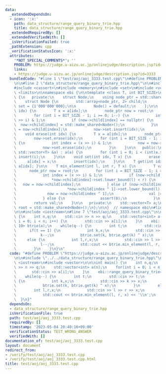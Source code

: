 ```yaml
---
data:
  _extendedDependsOn:
  - icon: ':x:'
    path: data_structure/range_query_binary_trie.hpp
    title: data_structure/range_query_binary_trie.hpp
  _extendedRequiredBy: []
  _extendedVerifiedWith: []
  _isVerificationFailed: true
  _pathExtension: cpp
  _verificationStatusIcon: ':x:'
  attributes:
    '*NOT_SPECIAL_COMMENTS*': ''
    PROBLEM: https://judge.u-aizu.ac.jp/onlinejudge/description.jsp?id=3333
    links:
    - https://judge.u-aizu.ac.jp/onlinejudge/description.jsp?id=3333
  bundledCode: "#line 1 \"test/aoj/aoj_3333.test.cpp\"\n#define PROBLEM \"https://judge.u-aizu.ac.jp/onlinejudge/description.jsp?id=3333\"\
    \n\n#line 2 \"data_structure/range_query_binary_trie.hpp\"\n\n#include <array>\n\
    #include <cassert>\n#include <memory>\n#include <set>\n#include <vector>\n#include\
    \ <limits>\n\nnamespace ebi {\n\ntemplate <class T, int BIT_SIZE>\nstruct range_query_binary_trie\
    \ {\n   private:\n    struct Node;\n    using node_ptr = std::shared_ptr<Node>;\n\
    \    struct Node {\n        std::array<node_ptr, 2> child;\n        std::set<int>\
    \ set = {1'000'000'000};\n\n        Node() = default;\n    };\n\n    void insert(int\
    \ idx) {\n        T x = a[idx];\n        node_ptr now = root;\n        now->set.insert(idx);\n\
    \        for (int i = BIT_SIZE - 1; i >= 0; i--) {\n            int index = (x\
    \ >> i) & 1;\n            if (now->child[index] == nullptr) {\n              \
    \  now->child[index] = std::make_shared<Node>();\n            }\n            now\
    \ = now->child[index];\n            now->set.insert(idx);\n        }\n    }\n\n\
    \    void erase(int idx) {\n        T x = a[idx];\n        node_ptr now = root;\n\
    \        now->set.erase(idx);\n        for (int i = BIT_SIZE - 1; i >= 0; i--)\
    \ {\n            int index = (x >> i) & 1;\n            now = now->child[index];\n\
    \            now->set.erase(idx);\n        }\n    }\n\n   public:\n    range_query_binary_trie(const\
    \ std::vector<T> &a) : a(a) {\n        for (int i = 0; i < (int)a.size(); i++)\
    \ insert(i);\n    }\n\n    void set(int idx, T x) {\n        erase(idx);\n   \
    \     a[idx] = x;\n        insert(idx);\n    }\n\n    T get(int idx) const { return\
    \ a[idx]; }\n\n    T min_element(int l, int r, T x) {\n        T val = 0;\n  \
    \      node_ptr now = root;\n        for (int i = BIT_SIZE - 1; i >= 0; i--) {\n\
    \            int index = (x >> i) & 1;\n            if (now->child[index] &&\n\
    \                *now->child[index]->set.lower_bound(l) < r) {\n             \
    \   now = now->child[index];\n            } else if (now->child[index ^ 1] &&\n\
    \                       *now->child[index ^ 1]->set.lower_bound(l) < r) {\n  \
    \              now = now->child[index ^ 1];\n                val |= T(1) << i;\n\
    \            } else {\n                assert(0);\n            }\n        }\n\
    \        return val;\n    }\n\n   private:\n    std::vector<T> a;\n    node_ptr\
    \ root = std::make_shared<Node>();\n};\n\n}  // namespace ebi\n#line 4 \"test/aoj/aoj_3333.test.cpp\"\
    \n\n#include <iostream>\n#line 7 \"test/aoj/aoj_3333.test.cpp\"\n\n\nint main()\
    \ {\n    int n,q;\n    std::cin >> n >> q;\n    std::vector<int> a(n);\n    for(int\
    \ i = 0; i < n; i++) {\n        std::cin >> a[i];\n    }\n    ebi::range_query_binary_trie<int,\
    \ 10> btrie(a);\n    while(q--) {\n        int t;\n        std::cin >> t;\n  \
    \      if(t == 1) {\n            int k,x;\n            std::cin >> k >> x;\n \
    \           k--;\n            btrie.set(k, btrie.get(k) ^ x);\n        }\n   \
    \     else {\n            int l,r,x;\n            std::cin >> l >> r >> x;\n \
    \           l--;\n            std::cout << btrie.min_element(l, r, x) << '\\n';\n\
    \        }\n    }\n}\n"
  code: "#define PROBLEM \"https://judge.u-aizu.ac.jp/onlinejudge/description.jsp?id=3333\"\
    \n\n#include \"../../data_structure/range_query_binary_trie.hpp\"\n\n#include\
    \ <iostream>\n#include <vector>\n\n\nint main() {\n    int n,q;\n    std::cin\
    \ >> n >> q;\n    std::vector<int> a(n);\n    for(int i = 0; i < n; i++) {\n \
    \       std::cin >> a[i];\n    }\n    ebi::range_query_binary_trie<int, 10> btrie(a);\n\
    \    while(q--) {\n        int t;\n        std::cin >> t;\n        if(t == 1)\
    \ {\n            int k,x;\n            std::cin >> k >> x;\n            k--;\n\
    \            btrie.set(k, btrie.get(k) ^ x);\n        }\n        else {\n    \
    \        int l,r,x;\n            std::cin >> l >> r >> x;\n            l--;\n\
    \            std::cout << btrie.min_element(l, r, x) << '\\n';\n        }\n  \
    \  }\n}"
  dependsOn:
  - data_structure/range_query_binary_trie.hpp
  isVerificationFile: true
  path: test/aoj/aoj_3333.test.cpp
  requiredBy: []
  timestamp: '2023-05-04 20:40:16+09:00'
  verificationStatus: TEST_WRONG_ANSWER
  verifiedWith: []
documentation_of: test/aoj/aoj_3333.test.cpp
layout: document
redirect_from:
- /verify/test/aoj/aoj_3333.test.cpp
- /verify/test/aoj/aoj_3333.test.cpp.html
title: test/aoj/aoj_3333.test.cpp
---
```

